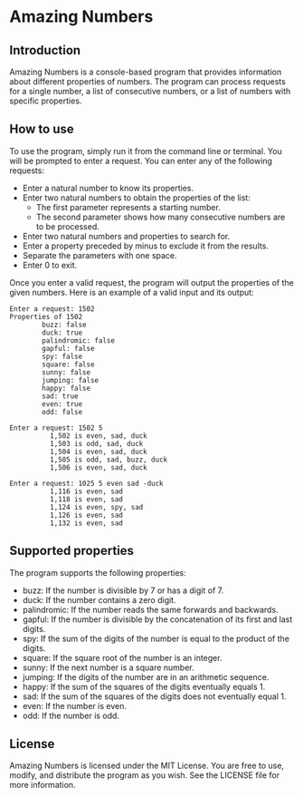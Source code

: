 # Amazing Numbers

## Introduction
Amazing Numbers is a console-based program that provides information about different properties of numbers. The program can process requests for a single number, a list of consecutive numbers, or a list of numbers with specific properties.

## How to use
To use the program, simply run it from the command line or terminal. You will be prompted to enter a request. You can enter any of the following requests:

- Enter a natural number to know its properties.
- Enter two natural numbers to obtain the properties of the list:
    - The first parameter represents a starting number.
    - The second parameter shows how many consecutive numbers are to be processed.
- Enter two natural numbers and properties to search for.
- Enter a property preceded by minus to exclude it from the results.
- Separate the parameters with one space.
- Enter 0 to exit.

Once you enter a valid request, the program will output the properties of the given numbers. Here is an example of a valid input and its output:

```
Enter a request: 1502
Properties of 1502
        buzz: false
        duck: true
        palindromic: false
        gapful: false
        spy: false
        square: false
        sunny: false
        jumping: false
        happy: false
        sad: true
        even: true
        odd: false
```

```
Enter a request: 1502 5
          1,502 is even, sad, duck
          1,503 is odd, sad, duck
          1,504 is even, sad, duck
          1,505 is odd, sad, buzz, duck
          1,506 is even, sad, duck
```

```
Enter a request: 1025 5 even sad -duck
          1,116 is even, sad
          1,118 is even, sad
          1,124 is even, spy, sad
          1,126 is even, sad
          1,132 is even, sad
```
## Supported properties
The program supports the following properties:

- buzz: If the number is divisible by 7 or has a digit of 7.
- duck: If the number contains a zero digit.
- palindromic: If the number reads the same forwards and backwards.
- gapful: If the number is divisible by the concatenation of its first and last digits.
- spy: If the sum of the digits of the number is equal to the product of the digits.
- square: If the square root of the number is an integer.
- sunny: If the next number is a square number.
- jumping: If the digits of the number are in an arithmetic sequence.
- happy: If the sum of the squares of the digits eventually equals 1.
- sad: If the sum of the squares of the digits does not eventually equal 1.
- even: If the number is even.
- odd: If the number is odd.

## License
Amazing Numbers is licensed under the MIT License. You are free to use, modify, and distribute the program as you wish. See the LICENSE file for more information.
